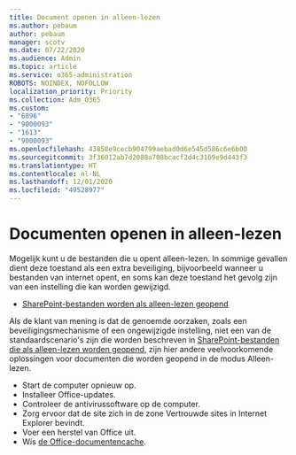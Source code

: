 ```yaml
---
title: Document openen in alleen-lezen
ms.author: pebaum
author: pebaum
manager: scotv
ms.date: 07/22/2020
ms.audience: Admin
ms.topic: article
ms.service: o365-administration
ROBOTS: NOINDEX, NOFOLLOW
localization_priority: Priority
ms.collection: Adm_O365
ms.custom:
- "6896"
- "9000093"
- "1613"
- "9000093"
ms.openlocfilehash: 43858e9cecb904799aebad0d6e545d586c6e6b00
ms.sourcegitcommit: 3f36012ab7d2088a708bcacf2d4c3169e9d443f3
ms.translationtype: HT
ms.contentlocale: nl-NL
ms.lasthandoff: 12/01/2020
ms.locfileid: "49528977"
---
```

# <a name="documents-opening-in-read-only"></a>Documenten openen in alleen-lezen

Mogelijk kunt u de bestanden die u opent alleen-lezen. In sommige gevallen dient deze toestand als een extra beveiliging, bijvoorbeeld wanneer u bestanden van internet opent, en soms kan deze toestand het gevolg zijn van een instelling die kan worden gewijzigd.

- [SharePoint-bestanden worden als alleen-lezen geopend](https://docs.microsoft.com/sharepoint/troubleshoot/lists-and-libraries/files-open-as-read-only-and-cannot-check-in-or-out)

Als de klant van mening is dat de genoemde oorzaken, zoals een beveiligingsmechanisme of een ongewijzigde instelling, niet een van de standaardscenario's zijn die worden beschreven in [SharePoint-bestanden die als alleen-lezen worden geopend](https://docs.microsoft.com/sharepoint/troubleshoot/lists-and-libraries/files-open-as-read-only-and-cannot-check-in-or-out), zijn hier andere veelvoorkomende oplossingen voor documenten die worden geopend in de modus Alleen-lezen.

- Start de computer opnieuw op.
- Installeer Office-updates.
- Controleer de antivirussoftware op de computer.
- Zorg ervoor dat de site zich in de zone Vertrouwde sites in Internet Explorer bevindt.
- Voer een herstel van Office uit.
- Wis [de Office-documentencache](https://support.microsoft.com/office/delete-your-office-document-cache-b1d3765e-d71b-4bb8-99ca-acd22c42995d?ui=en-us&rs=en-us&ad=us).

